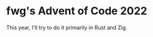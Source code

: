 fwg's Advent of Code 2022
=========================

This year, I'll try to do it primarily in Rust and Zig.